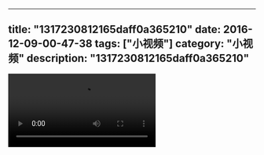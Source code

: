 
---
title: "1317230812165daff0a365210"
date: 2016-12-09-00-47-38
tags: ["小视频"]
category: "小视频"
description: "1317230812165daff0a365210"
---
<video src="http://ohtsqip0g.bkt.clouddn.com/1317230812165daff0a365210.mp4" controls="controls"></video>
